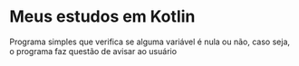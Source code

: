 # Meus estudos em Kotlin
Programa simples que verifica se alguma variável é nula ou não, caso seja, o programa faz questão de avisar ao usuário

